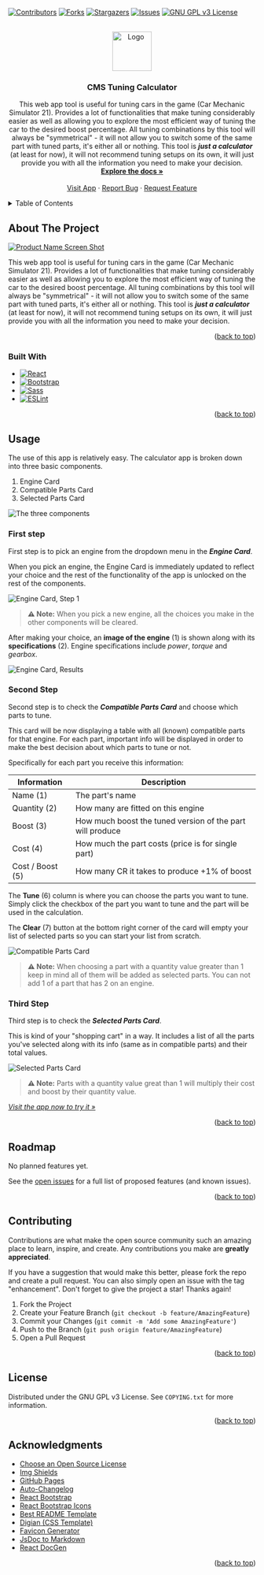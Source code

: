 <!-- Improved compatibility of back to top link: See: https://github.com/othneildrew/Best-README-Template/pull/73 -->
<a name="readme-top"></a>

<!-- PROJECT SHIELDS -->
<!--
*** I'm using markdown "reference style" links for readability.
*** Reference links are enclosed in brackets [ ] instead of parentheses ( ).
*** See the bottom of this document for the declaration of the reference variables
*** for contributors-url, forks-url, etc. This is an optional, concise syntax you may use.
*** https://www.markdownguide.org/basic-syntax/#reference-style-links
-->
[![Contributors][contributors-shield]][contributors-url]
[![Forks][forks-shield]][forks-url]
[![Stargazers][stars-shield]][stars-url]
[![Issues][issues-shield]][issues-url]
[![GNU GPL v3 License][license-shield]][license-url]



<!-- PROJECT LOGO -->
<br />
<div align="center">
  <a href="https://github.com/TryphonX/CMS-Tuning-Calculator">
    <img src="images/logo.png" alt="Logo" width="80" height="80">
  </a>

<h3 align="center">CMS Tuning Calculator</h3>

  <p align="center">
    This web app tool is useful for tuning cars in the game (Car Mechanic Simulator 21). Provides a lot of functionalities that make tuning considerably easier as well as allowing you to explore the most efficient way of tuning the car to the desired boost percentage. All tuning combinations by this tool will always be "symmetrical" - it will not allow you to switch some of the same part with tuned parts, it's either all or nothing. This tool is <b><i>just a calculator</i></b> (at least for now), it will not recommend tuning setups on its own, it will just provide you with all the information you need to make your decision.
    <br />
    <a href="https://github.com/TryphonX/CMS-Tuning-Calculator/docs/"><strong>Explore the docs »</strong></a>
    <br />
    <br />
    <a href="https://tryphonx.github.io/CMS-Tuning-Calculator/">Visit App</a>
    ·
    <a href="https://github.com/TryphonX/CMS-Tuning-Calculator/issues">Report Bug</a>
    ·
    <a href="https://github.com/TryphonX/CMS-Tuning-Calculator/issues">Request Feature</a>
  </p>
</div>



<!-- TABLE OF CONTENTS -->
<details>
  <summary>Table of Contents</summary>
  <ol>
    <li>
      <a href="#about-the-project">About The Project</a>
      <ul>
        <li><a href="#built-with">Built With</a></li>
      </ul>
    </li>
    <li>
      <a href="#usage">Usage</a>
      <ul>
        <li><a href="#first-step">First Step</a></li>
        <li><a href="#second-step">Second Step</a></li>
        <li><a href="#third-step">Third Step</a></li>
      </ul>
    </li>
    <li><a href="#roadmap">Roadmap</a></li>
    <li><a href="#contributing">Contributing</a></li>
    <li><a href="#license">License</a></li>
    <li><a href="#acknowledgments">Acknowledgments</a></li>
  </ol>
</details>



<!-- ABOUT THE PROJECT -->
## About The Project

[![Product Name Screen Shot][product-screenshot]](https://tryphonx.github.io/CMS-Tuning-Calculator/)

This web app tool is useful for tuning cars in the game (Car Mechanic Simulator 21). Provides a lot of functionalities that make tuning considerably easier as well as allowing you to explore the most efficient way of tuning the car to the desired boost percentage. All tuning combinations by this tool will always be "symmetrical" - it will not allow you to switch some of the same part with tuned parts, it's either all or nothing. This tool is _**just a calculator**_ (at least for now), it will not recommend tuning setups on its own, it will just provide you with all the information you need to make your decision.

<p align="right">(<a href="#readme-top">back to top</a>)</p>



### Built With

* [![React][React.js]][React-url]
* [![Bootstrap][Bootstrap.com]][Bootstrap-url]
* [![Sass][Sass]][Sass-url]
* [![ESLint][ESLint]][ESLint-url]

<p align="right">(<a href="#readme-top">back to top</a>)</p>



<!-- GETTING STARTED -->
<!--
## Getting Started

This is an example of how you may give instructions on setting up your project locally.
To get a local copy up and running follow these simple example steps.

### Prerequisites

This is an example of how to list things you need to use the software and how to install them.
* npm
  ```sh
  npm install npm@latest -g
  ```

### Installation

1. Get a free API Key at [https://example.com](https://example.com)
2. Clone the repo
   ```sh
   git clone https://github.com/TryphonX/CMS-Tuning-Calculator.git
   ```
3. Install NPM packages
   ```sh
   npm install
   ```
4. Enter your API in `config.js`
   ```js
   const API_KEY = 'ENTER YOUR API';
   ```

<p align="right">(<a href="#readme-top">back to top</a>)</p>
-->

<!-- USAGE INSTRUCTIONS -->
## Usage

The use of this app is relatively easy. The calculator app is broken down into three basic components.

1. Engine Card
2. Compatible Parts Card
3. Selected Parts Card

![The three components](images/main-instructions.png)

### First step

First step is to pick an engine from the dropdown menu in the **_Engine Card_**.

When you pick an engine, the Engine Card is immediately updated to reflect your choice and the rest of the functionality of the app is unlocked on the rest of the components.

![Engine Card, Step 1](images/engine-dropdown.png)

> **⚠️ Note:** When you pick a new engine, all the choices you make in the other components will be cleared.

After making your choice, an **image of the engine** (1) is shown along with its **specifications** (2). Engine specifications include _power_, _torque_ and _gearbox_.

![Engine Card, Results](images/engine-post-pick.png)

### Second Step

Second step is to check the _**Compatible Parts Card**_ and choose which parts to tune.

This card will be now displaying a table with all (known) compatible parts for that engine. For each part, important info will be displayed in order to make the best decision about which parts to tune or not.

Specifically for each part you receive this information:

| Information      | Description                                               |
| ---------------- | --------------------------------------------------------- |
| Name (1)         | The part's name                                           |
| Quantity (2)     | How many are fitted on this engine                        |
| Boost (3)        | How much boost the tuned version of the part will produce |
| Cost (4)         | How much the part costs (price is for single part)        |
| Cost / Boost (5) | How many CR it takes to produce +1% of boost              |

The **Tune** (6) column is where you can choose the parts you want to tune. Simply click the checkbox of the part you want to tune and the part will be used in the calculation.

The **Clear** (7) button at the bottom right corner of the card will empty your list of selected parts so you can start your list from scratch.

![Compatible Parts Card](images/compatible-parts-main.png)

> **⚠️  Note:** When choosing a part with a quantity value greater than 1 keep in mind all of them will be added as selected parts. You can not add 1 of a part that has 2 on an engine.

### Third Step

Third step is to check the _**Selected Parts Card**_.

This is kind of your "shopping cart" in a way. It includes a list of all the parts you've selected along with its info (same as in compatible parts) and their total values.

![Selected Parts Card](images/selected-parts-main.png)

> **⚠️ Note:** Parts with a quantity value great than 1 will multiply their cost and boost by their quantity value.

_[Visit the app now to try it »](https://tryphonx.github.io/CMS-Tuning-Calculator/)_

<p align="right">(<a href="#readme-top">back to top</a>)</p>

<!-- ROADMAP -->
## Roadmap

No planned features yet.

See the [open issues](https://github.com/TryphonX/CMS-Tuning-Calculator/issues) for a full list of proposed features (and known issues).

<p align="right">(<a href="#readme-top">back to top</a>)</p>

<!-- CONTRIBUTING -->
## Contributing

Contributions are what make the open source community such an amazing place to learn, inspire, and create. Any contributions you make are **greatly appreciated**.

If you have a suggestion that would make this better, please fork the repo and create a pull request. You can also simply open an issue with the tag "enhancement".
Don't forget to give the project a star! Thanks again!

1. Fork the Project
2. Create your Feature Branch (`git checkout -b feature/AmazingFeature`)
3. Commit your Changes (`git commit -m 'Add some AmazingFeature'`)
4. Push to the Branch (`git push origin feature/AmazingFeature`)
5. Open a Pull Request

<p align="right">(<a href="#readme-top">back to top</a>)</p>

<!-- LICENSE -->
## License

Distributed under the GNU GPL v3 License. See `COPYING.txt` for more information.

<p align="right">(<a href="#readme-top">back to top</a>)</p>

<!-- ACKNOWLEDGMENTS -->
## Acknowledgments

* [Choose an Open Source License](https://choosealicense.com)
* [Img Shields](https://shields.io)
* [GitHub Pages](https://pages.github.com)
* [Auto-Changelog](https://github.com/CookPete/auto-changelog)
* [React Bootstrap](https://react-bootstrap.netlify.app/)
* [React Bootstrap Icons](https://github.com/ismamz/react-bootstrap-icons#readme)
* [Best README Template](https://github.com/othneildrew/Best-README-Template)
* [Digian (CSS Template)](https://www.free-css.com/free-css-templates/page294/digian)
* [Favicon Generator](https://favicon.io/favicon-generator/)
* [JsDoc to Markdown](https://www.npmjs.com/package/jsdoc-to-markdown)
* [React DocGen](https://www.npmjs.com/package/react-docgen)

<p align="right">(<a href="#readme-top">back to top</a>)</p>

<!-- MARKDOWN LINKS & IMAGES -->
<!-- https://www.markdownguide.org/basic-syntax/#reference-style-links -->
[contributors-shield]: https://img.shields.io/github/contributors/TryphonX/CMS-Tuning-Calculator?style=for-the-badge
[contributors-url]: https://github.com/TryphonX/CMS-Tuning-Calculator/graphs/contributors
[forks-shield]: https://img.shields.io/github/forks/TryphonX/CMS-Tuning-Calculator.svg?style=for-the-badge
[forks-url]: https://github.com/TryphonX/CMS-Tuning-Calculator/network/members
[stars-shield]: https://img.shields.io/github/stars/TryphonX/CMS-Tuning-Calculator.svg?style=for-the-badge
[stars-url]: https://github.com/TryphonX/CMS-Tuning-Calculator/stargazers
[issues-shield]: https://img.shields.io/github/issues/TryphonX/CMS-Tuning-Calculator?style=for-the-badge
[issues-url]: https://github.com/TryphonX/CMS-Tuning-Calculator/issues
[license-shield]: https://img.shields.io/github/license/TryphonX/CMS-Tuning-Calculator?style=for-the-badge
[license-url]: https://github.com/TryphonX/CMS-Tuning-Calculator/blob/main/COPYING.txt
[product-screenshot]: images/main-app-screenshot.png
[React.js]: https://img.shields.io/badge/React-20232A?style=for-the-badge&logo=react&logoColor=61DAFB
[React-url]: https://reactjs.org/
[Bootstrap.com]: https://img.shields.io/badge/Bootstrap-563D7C?style=for-the-badge&logo=bootstrap&logoColor=white
[Bootstrap-url]: https://getbootstrap.com
[Sass]: https://img.shields.io/badge/Sass-CC6699?style=for-the-badge&logo=sass&logoColor=white
[Sass-url]: https://sass-lang.com/
[ESLint]: https://img.shields.io/badge/ESLint-18191a?style=for-the-badge&logo=eslint&logoColor=%234B32C3
[ESLint-url]: https://eslint.org/
[CreateReactApp]: https://img.shields.io/badge/Create%20React%20App-303846?style=for-the-badge&logo=createreactapp&logoColor=%2309D3AC
[CreateReactApp-url]: https://create-react-app.dev/